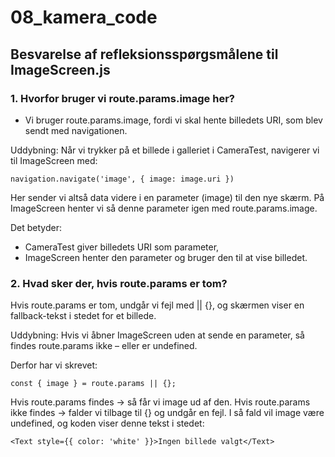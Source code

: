 # 08_kamera_code

## Besvarelse af refleksionsspørgsmålene til ImageScreen.js

### 1. Hvorfor bruger vi route.params.image her?
- Vi bruger route.params.image, fordi vi skal hente billedets URI, som blev sendt med navigationen.

Uddybning:
Når vi trykker på et billede i galleriet i CameraTest, navigerer vi til ImageScreen med:

````
navigation.navigate('image', { image: image.uri })
````
Her sender vi altså data videre i en parameter (image) til den nye skærm.
På ImageScreen henter vi så denne parameter igen med route.params.image.

Det betyder:
- CameraTest giver billedets URI som parameter,
- ImageScreen henter den parameter og bruger den til at vise billedet.

### 2. Hvad sker der, hvis route.params er tom?
Hvis route.params er tom, undgår vi fejl med || {}, og skærmen viser en fallback-tekst i stedet for et billede.

Uddybning: 
Hvis vi åbner ImageScreen uden at sende en parameter, så findes route.params ikke – eller er undefined.

Derfor har vi skrevet:
````
const { image } = route.params || {};
````
Hvis route.params findes → så får vi image ud af den.
Hvis route.params ikke findes → falder vi tilbage til {} og undgår en fejl.
I så fald vil image være undefined, og koden viser denne tekst i stedet:
````
<Text style={{ color: 'white' }}>Ingen billede valgt</Text>
````
